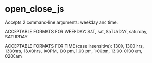 # open_close_js

Accepts 2 command-line arguments: weekday and time.

ACCEPTABLE FORMATS FOR WEEKDAY: SAT, sat, SaTUrDAY, saturday, SATURDAY

ACCEPTABLE FORMATS FOR TIME (case insensitive): 1300, 1300 hrs, 1300hrs, 13.00hrs, 100PM, 100 pm, 1.00 pm, 1:00pm, 13.00, 0100 am, 0200am
